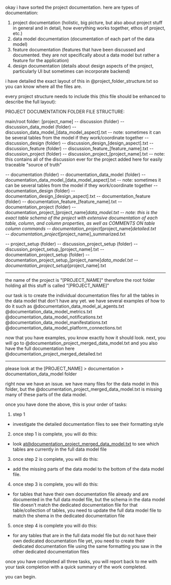okay i have sorted the project documentation. here are types of documentation:

1. project documentation (holistic, big picture, but also about project stuff in general and in detail, how everything works together, ethos of project, etc.)
2. data model documentation (documentation of each part of the data model)
3. feature documentation (features that have been discussed and documented. they are not specifically about a data model but rather a feature for the application)
4. design documentation (details about design aspects of the project, particularly UI but sometimes can incorporate backend)

i have detailed the exact layout of this in @project_folder_structure.txt so you can know where all the files are.


every project structure needs to include this (this file should be enhanced to describe the full layout):

PROJECT DOCUMENTATION FOLDER FILE STRUCTURE:

main/root folder: [project_name]
-- discussion (folder)
    -- discussion_data_model (folder)
        -- discussion_data_model_[data_model_aspect].txt
            -- note: sometimes it can be several tables from the model if they work/coordinate together
    -- discussion_design (folder)
        -- discussion_design_[design_aspect].txt
    -- discussion_feature (folder)
        -- discussion_feature_[feature_name].txt
    -- discussion_project (folder)
        -- discussion_project_[project_name].txt
            -- note: this contains all of the discussion ever for the project added here for easily traceable "source of truth"


-- documentation (folder)
    -- documentation_data_model (folder)
        -- documentation_data_model_[data_model_aspect].txt
            -- note: sometimes it can be several tables from the model if they work/coordinate together
    -- documentation_design (folder)
        -- documentation_design_[design_aspect].txt
    -- documentation_feature (folder)
        -- documentation_feature_[feature_name].txt
    -- documentation_project (folder)
        -- documentation_project_[project_name]_data_model.txt
            -- note: this is the exact table schema of the project with extensive documentation of each table, column, and column properties, as well as COMMENTS ON table column commands
        -- documentation_project_[project_name]_detailed.txt        
        -- documentation_project_[project_name]_summarized.txt


-- project_setup (folder)
    -- discussion_project_setup (folder)
        -- discussion_project_setup_[project_name].txt
    -- documentation_project_setup (folder)
        -- documentation_project_setup_[project_name]_data_model.txt
        -- documentation_project_setup_[project_name].txt


------------------------------------------------------------


the name of the project is "[PROJECT_NAME]"
therefore the root folder holding all this stuff is called "[PROJECT_NAME]"

our task is to create the individual documentation files for all the tables in the data model that don't have any yet. we have several examples of how to do it such as @documentation_data_model_ai_agents.txt @documentation_data_model_metrics.txt @documentation_data_model_notifications.txt @documentation_data_model_manifestations.txt @documentation_data_model_platform_connections.txt 

now that you have examples, you know exactly how it should look. 
next, you will go to @documentation_project_merged_data_model.txt and you also have the full documentation here @documentation_project_merged_detailed.txt 



------------------------------------------------------------


please look at the [PROJECT_NAME] > documentation > documentation_data_model folder

right now we have an issue. we have many files for the data model in this folder, but the @documentation_project_merged_data_model.txt is missing many of these parts of the data model.

once you have done the above, this is your order of tasks:
1. step 1
- investigate the detailed documentation files to see their formatting style
2. once step 1 is complete, you will do this:
- look at@documentation_project_merged_data_model.txt to see which tables are currently in the full data model file
3. once step 2 is complete, you will do this:
- add the missing parts of the data model to the bottom of the data model file.
4. once step 3 is complete, you will do this:
- for tables that have their own documentation file already and are documented in the full data model file, but the schema in the data model file doesn't match the dedicated documentation file for that table/collection of tables, you need to update the full data model file to match the shema in the dedicated documentation file
5. once step 4 is complete you will do this:
- for any tables that are in the full data model file but do not have their own dedicated documentation file yet, you need to create their dedicated documentation file using the same formatting you saw in the other dedicated documentation files 

once you have completed all three tasks, you will report back to me with your task completion with a quick summary of the work completed.

you can begin.